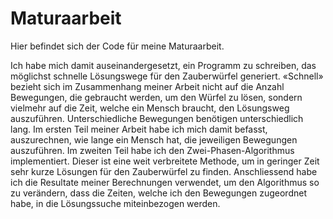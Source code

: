 # Maturaarbeit

Hier befindet sich der Code für meine Maturaarbeit.

Ich habe mich damit auseinandergesetzt, ein Programm zu schreiben, das möglichst schnelle Lösungswege für den Zauberwürfel generiert. «Schnell» bezieht sich im Zusammenhang meiner Arbeit nicht auf die Anzahl Bewegungen, die gebraucht werden, um den Würfel zu lösen, sondern vielmehr auf die Zeit, welche ein Mensch braucht, den Lösungsweg auszuführen. Unterschiedliche Bewegungen benötigen unterschiedlich lang. Im ersten Teil meiner Arbeit habe ich mich damit befasst, auszurechnen, wie lange ein Mensch hat, die jeweiligen Bewegungen auszuführen. Im zweiten Teil habe ich den Zwei-Phasen-Algorithmus implementiert. Dieser ist eine weit verbreitete Methode, um in geringer Zeit sehr kurze Lösungen für den Zauberwürfel zu finden. Anschliessend habe ich die Resultate meiner Berechnungen verwendet, um den Algorithmus so zu verändern, dass die Zeiten, welche ich den Bewegungen zugeordnet habe, in die Lösungssuche miteinbezogen werden.
